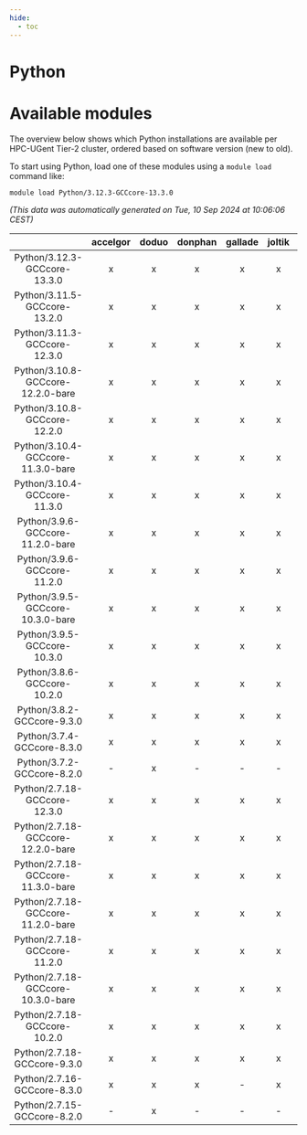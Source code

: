 ```yaml
---
hide:
  - toc
---
```


Python
======

# Available modules


The overview below shows which Python installations are available per HPC-UGent Tier-2 cluster, ordered based on software version (new to old).

To start using Python, load one of these modules using a `module load` command like:

```shell
module load Python/3.12.3-GCCcore-13.3.0
```

*(This data was automatically generated on Tue, 10 Sep 2024 at 10:06:06 CEST)*  

| |accelgor|doduo|donphan|gallade|joltik|shinx|skitty|
| :---: | :---: | :---: | :---: | :---: | :---: | :---: | :---: |
|Python/3.12.3-GCCcore-13.3.0|x|x|x|x|x|x|x|
|Python/3.11.5-GCCcore-13.2.0|x|x|x|x|x|x|x|
|Python/3.11.3-GCCcore-12.3.0|x|x|x|x|x|x|x|
|Python/3.10.8-GCCcore-12.2.0-bare|x|x|x|x|x|x|x|
|Python/3.10.8-GCCcore-12.2.0|x|x|x|x|x|x|x|
|Python/3.10.4-GCCcore-11.3.0-bare|x|x|x|x|x|x|x|
|Python/3.10.4-GCCcore-11.3.0|x|x|x|x|x|x|x|
|Python/3.9.6-GCCcore-11.2.0-bare|x|x|x|x|x|x|x|
|Python/3.9.6-GCCcore-11.2.0|x|x|x|x|x|-|x|
|Python/3.9.5-GCCcore-10.3.0-bare|x|x|x|x|x|-|x|
|Python/3.9.5-GCCcore-10.3.0|x|x|x|x|x|-|x|
|Python/3.8.6-GCCcore-10.2.0|x|x|x|x|x|-|x|
|Python/3.8.2-GCCcore-9.3.0|x|x|x|x|x|-|x|
|Python/3.7.4-GCCcore-8.3.0|x|x|x|x|x|-|x|
|Python/3.7.2-GCCcore-8.2.0|-|x|-|-|-|-|-|
|Python/2.7.18-GCCcore-12.3.0|x|x|x|x|x|x|x|
|Python/2.7.18-GCCcore-12.2.0-bare|x|x|x|x|x|-|x|
|Python/2.7.18-GCCcore-11.3.0-bare|x|x|x|x|x|-|x|
|Python/2.7.18-GCCcore-11.2.0-bare|x|x|x|x|x|-|x|
|Python/2.7.18-GCCcore-11.2.0|x|x|x|x|x|-|x|
|Python/2.7.18-GCCcore-10.3.0-bare|x|x|x|x|x|-|x|
|Python/2.7.18-GCCcore-10.2.0|x|x|x|x|x|-|x|
|Python/2.7.18-GCCcore-9.3.0|x|x|x|x|x|-|x|
|Python/2.7.16-GCCcore-8.3.0|x|x|x|-|x|-|x|
|Python/2.7.15-GCCcore-8.2.0|-|x|-|-|-|-|-|
